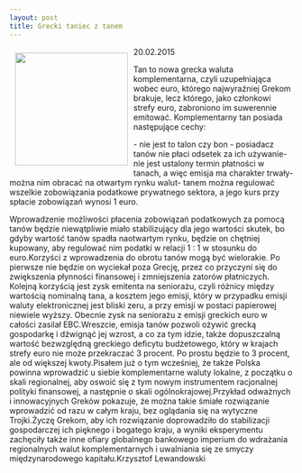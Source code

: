 ```yaml
---
layout: post
title: Grecki taniec z tanem
---
```


<p><img src="{{site.baseurl}}\public\pictures\465.janis.jpg" align="left" style="margin: 10px 10px" width="200"><!--221-->
20.02.2015</p><p>Tan to nowa grecka waluta komplementarna, czyli uzupełniająca wobec euro, którego najwyraźniej Grekom brakuje, lecz którego, jako członkowi strefy euro, zabroniono im suwerennie emitować. Komplementarny tan posiada następujące cechy:</p><p>- nie jest to talon czy bon - posiadacz tanów nie płaci odsetek za ich używanie- nie jest ustalony termin płatności w tanach, a więc emisja ma charakter trwały- można nim obracać na otwartym rynku walut- tanem można regulować wszelkie zobowiązania podatkowe prywatnego sektora, a jego kurs przy spłacie zobowiązań wynosi 1 euro.</p><p>Wprowadzenie możliwości płacenia zobowiązań podatkowych za pomocą tanów będzie niewątpliwie miało stabilizujący dla jego wartości skutek, bo gdyby wartość tanów spadła naotwartym rynku, będzie on chętniej kupowany, aby regulować nim podatki w relacji 1 : 1 w stosunku do euro.Korzyści z wprowadzenia do obrotu tanów mogą być wielorakie. Po pierwsze nie będzie on wyciekał poza Grecję, przez co przyczyni się do zwiększenia płynności finansowej i zmniejszenia zatorów płatniczych. Kolejną korzyścią jest zysk emitenta na seniorażu, czyli różnicy między wartością nominalną tana, a kosztem jego emisji, który w przypadku emisji waluty elektronicznej jest bliski zeru, a przy emisji w postaci papierowej niewiele wyższy. Obecnie zysk na seniorażu z emisji greckich euro w całości zasilał EBC.Wreszcie, emisja tanów pozwoli ożywić grecką gospodarkę i dźwignąć jej wzrost, a co za tym idzie, także dopuszczalną wartość bezwzględną greckiego deficytu budżetowego, który w krajach strefy euro nie może przekraczać 3 procent. Po prostu będzie to 3 procent, ale od większej kwoty.Pisałem już o tym wcześniej, że także Polska powinna wprowadzić u siebie komplementarne waluty lokalne, z początku o skali regionalnej, aby oswoić się z tym nowym instrumentem racjonalnej polityki finansowej, a następnie o skali ogólnokrajowej.Przykład odważnych i innowacyjnych Greków pokazuje, że można takie śmiałe rozwiązanie wprowadzić od razu w całym kraju, bez oglądania się na wytyczne Trojki.Życzę Grekom, aby ich rozwiązanie doprowadziło do stabilizacji gospodarczej ich pięknego i bogatego kraju, a wyniki eksperymentu zachęciły także inne ofiary globalnego bankowego imperium do wdrażania regionalnych walut komplementarnych i uwalniania się ze smyczy międzynarodowego kapitału.Krzysztof Lewandowski</p>